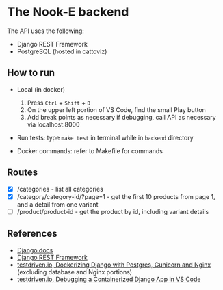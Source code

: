 # The Nook-E backend
The API uses the following:
- Django REST Framework
- PostgreSQL (hosted in cattoviz)

## How to run
- Local (in docker)
    1. Press `Ctrl` + `Shift` + `D`
    2. On the upper left portion of VS Code, find the small Play button
    3. Add break points as necessary if debugging, call API as necessary via localhost:8000

- Run tests: type `make test` in terminal while in `backend` directory

- Docker commands: refer to Makefile for commands
    
## Routes
- [x] /categories - list all categories
- [x] /category/category-id/?page=1 - get the first 10 products from page 1, and a detail from one variant
- [ ] /product/product-id - get the product by id, including variant details

## References
- [Django docs](https://docs.djangoproject.com/en/5.1)
- [Django REST Framework](https://www.django-rest-framework.org/)
- [testdriven.io, Dockerizing Django with Postgres, Gunicorn and Nginx](https://testdriven.io/blog/dockerizing-django-with-postgres-gunicorn-and-nginx/) (excluding database and Nginx portions)
- [testdriven.io, Debugging a Containerized Django App in VS Code](https://testdriven.io/blog/django-debugging-vs-code/)